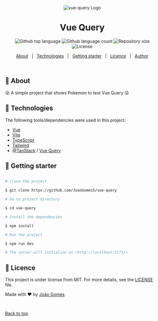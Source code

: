 <div align="center" id="top">
  <img src="https://i.imgur.com/x3C3OXP.png" alt="vue-query Logo" />
</div>

<h1 align="center">Vue Query</h1>

<p align="center">
  <img alt="Github top language" src="https://img.shields.io/github/languages/top/JoaoGomes5/vue-query?color=7159C1">

  <img alt="Github language count" src="https://img.shields.io/github/languages/count/JoaoGomes5/vue-query?color=7159C1">

  <img alt="Repository size" src="https://img.shields.io/github/repo-size/JoaoGomes5/vue-query?color=7159C1" >

  <img alt="License" src="https://img.shields.io/github/last-commit/JoaoGomes5/vue-query?color=7159C1">
</p>

<p align="center">
  <a href="#dart-about">About</a> &#xa0; | &#xa0;
  <a href="#rocket-technologies">Technologies</a> &#xa0; | &#xa0;
  <a href="#checkered_flag-starting">Getting starter</a> &#xa0; | &#xa0;
  <a href="#memo-license">Licence</a> &#xa0; | &#xa0;
  <a href="https://github.com/JoaoGomes5" target="_blank">Author</a>
</p>

<br>

## :dart: About

😜 A simple project that shows Pokemon to test Vue Query 😜

## :rocket: Technologies 

The following tools/dependencies were used in this project:


- [Vue](https://vuejs.org/)
- [Vite](https://vitejs.dev/)
- [TypeScript](https://www.typescriptlang.org/)
- [Tailwind](https://tailwindcss.com/)
- [@TanStack](https://tanstack.com/query/v4) / [Vue Query](https://tanstack.com/query/v4/docs/adapters/vue-query)


## :checkered_flag: Getting starter


```bash

# Clone the project

$ git clone https://github.com/JoaoGomes5/vue-query

# Go to project directory

$ cd vue-query

# Install the dependencies

$ npm install 

# Run the project

$ npm run dev 

# The server will initialize on <http://localhost:5173/>

```

## :memo: Licence

This project is under license from MIT. For more details, see the [LICENSE](LICENSE.md) file.

Made with :heart: by <a href="https://github.com/JoaoGomes5" target="_blank">João Gomes</a>

&#xa0;

<a href="#top">Back to top</a>
